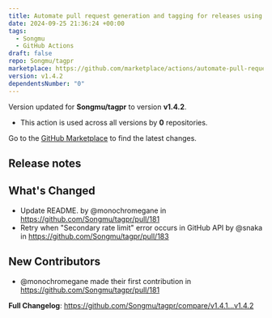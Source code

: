 ```yaml
---
title: Automate pull request generation and tagging for releases using tagpr
date: 2024-09-25 21:36:24 +00:00
tags:
  - Songmu
  - GitHub Actions
draft: false
repo: Songmu/tagpr
marketplace: https://github.com/marketplace/actions/automate-pull-request-generation-and-tagging-for-releases-using-tagpr
version: v1.4.2
dependentsNumber: "0"
---
```



Version updated for **Songmu/tagpr** to version **v1.4.2**.
- This action is used across all versions by **0** repositories.

Go to the [GitHub Marketplace](https://github.com/marketplace/actions/automate-pull-request-generation-and-tagging-for-releases-using-tagpr) to find the latest changes.

## Release notes

<!-- Release notes generated using configuration in .github/release.yml at f0e8cf06fddec18eb48ac4de28f8e9bf1a7f0b10 -->

## What's Changed
* Update README. by @monochromegane in https://github.com/Songmu/tagpr/pull/181
* Retry when "Secondary rate limit" error occurs in GitHub API by @snaka in https://github.com/Songmu/tagpr/pull/183

## New Contributors
* @monochromegane made their first contribution in https://github.com/Songmu/tagpr/pull/181

**Full Changelog**: https://github.com/Songmu/tagpr/compare/v1.4.1...v1.4.2
